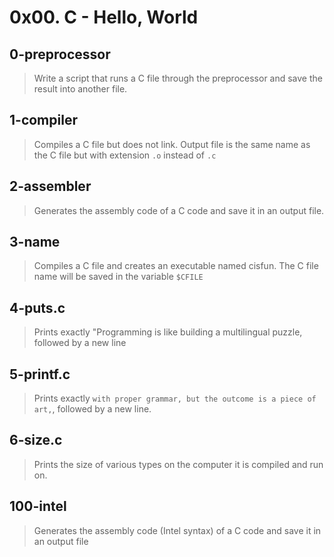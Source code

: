 # 0x00. C - Hello, World

## 0-preprocessor
> Write a script that runs a C file through the preprocessor and save the result into another file.

## 1-compiler
> Compiles a C file but does not link. Output file is the same name as the C file but with extension ```.o``` instead of ```.c```

## 2-assembler
> Generates the assembly code of a C code and save it in an output file.

## 3-name
> Compiles a C file and creates an executable named cisfun.
> The C file name will be saved in the variable ```$CFILE```

## 4-puts.c
> Prints exactly "Programming is like building a multilingual puzzle, followed by a new line

## 5-printf.c
> Prints exactly ```with proper grammar, but the outcome is a piece of art,```, followed by a new line.

## 6-size.c
> Prints the size of various types on the computer it is compiled and run on.

## 100-intel
> Generates the assembly code (Intel syntax) of a C code and save it in an output file

